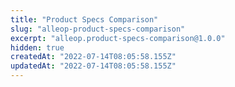 ```yaml
---
title: "Product Specs Comparison"
slug: "alleop-product-specs-comparison"
excerpt: "alleop.product-specs-comparison@1.0.0"
hidden: true
createdAt: "2022-07-14T08:05:58.155Z"
updatedAt: "2022-07-14T08:05:58.155Z"
---
```

